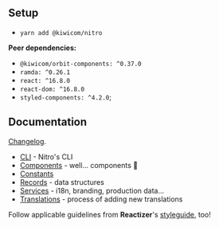 ## Setup

* `yarn add @kiwicom/nitro`

**Peer dependencies:**
* `@kiwicom/orbit-components: ^0.37.0`
* `ramda: ^0.26.1`
* `react: ^16.8.0`
* `react-dom: ^16.8.0`
* `styled-components: ^4.2.0`;

## Documentation

[Changelog](https://github.com/kiwicom/nitrolib/blob/master/CHANGELOG.md).

* [CLI](./cli.md) - Nitro's CLI
* [Components](./components.md) - well... components 🤷
* [Constants](./consts.md)
* [Records](./records.md) - data structures
* [Services](./services.md) - i18n, branding, production data...
* [Translations](./translations.md) - process of adding new translations

Follow applicable guidelines from **Reactizer**'s [styleguide](https://oreqizer.github.io/reactizer/styleguide/), too!
